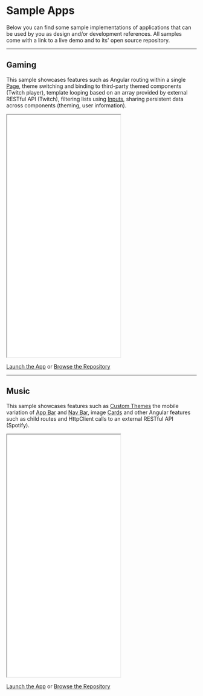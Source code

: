 # Sample Apps

Below you can find some sample implementations of applications that can be used by you as design and/or development references. All samples come with a link to a live demo and to its' open source repository.

---

## Gaming

This sample showcases features such as Angular routing within a single [Page](/components/page), theme switching and binding to third-party themed components (Twitch player), template looping based on an array provided by external RESTful API (Twitch), filtering lists using [Inputs](/components/input), sharing persistent data across components (theming, user information).

<iframe src="./assets/docs/introduction/sample-apps/gaming.html" height="640px"></iframe>

[Launch the App](/samples/gaming) or [Browse the Repository](https://github.com/eduferfer/kor-samples/tree/gaming)

---

## Music

This sample showcases features such as [Custom Themes](/introduction/custom-themes) the mobile variation of [App Bar](/components/app-bar) and [Nav Bar](/components/nav-bar), image [Cards](/components/card) and other Angular features such as child routes and HttpClient calls to an external RESTful API (Spotify).

<iframe src="./assets/docs/introduction/sample-apps/music.html" height="640px"></iframe>

[Launch the App](/samples/music) or [Browse the Repository](https://github.com/eduferfer/kor-samples/tree/music)